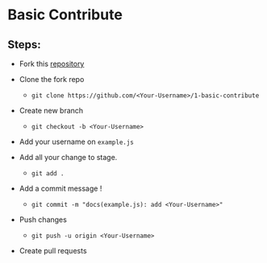 # Basic Contribute

## Steps:
  -  Fork this [repository](https://github.com/itsavirus-git/1-basic-contribute)
  
  -  Clone the fork repo
     - `git clone https://github.com/<Your-Username>/1-basic-contribute`

  - Create new branch
    - `git checkout -b <Your-Username>`
     
  -  Add your username on `example.js`
  
  -  Add all your change to stage.
     - `git add .`
 
  -  Add a commit message !
     - `git commit -m "docs(example.js): add <Your-Username>"`
  
  -  Push changes
     - `git push -u origin <Your-Username>`
 
  -  Create pull requests
